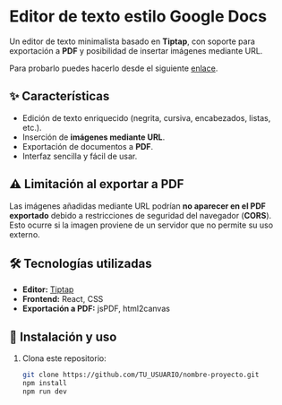 # Editor de texto estilo Google Docs

Un editor de texto minimalista basado en **Tiptap**, con soporte para exportación a **PDF** y posibilidad de insertar imágenes mediante URL.

Para probarlo puedes hacerlo desde el siguiente <a href="https://editordetextosimple.netlify.app/">enlace</a>.

## ✨ Características

- Edición de texto enriquecido (negrita, cursiva, encabezados, listas, etc.).
- Inserción de **imágenes mediante URL**.
- Exportación de documentos a **PDF**.
- Interfaz sencilla y fácil de usar.

## ⚠️ Limitación al exportar a PDF

Las imágenes añadidas mediante URL podrían **no aparecer en el PDF exportado** debido a restricciones de seguridad del navegador (**CORS**).  
Esto ocurre si la imagen proviene de un servidor que no permite su uso externo.

## 🛠 Tecnologías utilizadas

- **Editor:** [Tiptap](https://tiptap.dev/)  
- **Frontend:** React, CSS  
- **Exportación a PDF:** jsPDF, html2canvas

## 🚀 Instalación y uso

1. Clona este repositorio:
   ```bash
   git clone https://github.com/TU_USUARIO/nombre-proyecto.git
   npm install
   npm run dev

